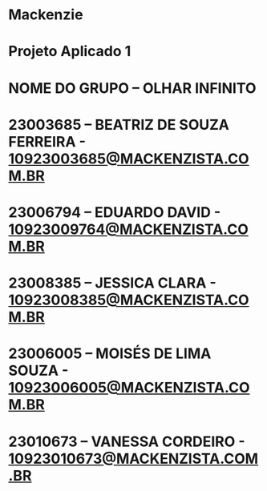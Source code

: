 # Mackenzie
# Projeto Aplicado 1

# NOME DO GRUPO – OLHAR INFINITO 

# 23003685 – BEATRIZ DE SOUZA FERREIRA - 10923003685@MACKENZISTA.COM.BR
# 23006794 – EDUARDO DAVID - 10923009764@MACKENZISTA.COM.BR
# 23008385 – JESSICA CLARA - 10923008385@MACKENZISTA.COM.BR
# 23006005 – MOISÉS DE LIMA SOUZA - 10923006005@MACKENZISTA.COM.BR
# 23010673 – VANESSA CORDEIRO - 10923010673@MACKENZISTA.COM.BR
